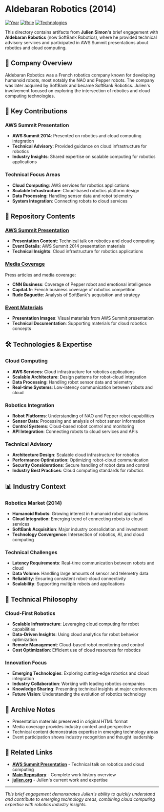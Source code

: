 # Aldebaran Robotics (2014)

[![Year](https://img.shields.io/badge/Year-2014-orange.svg)](https://github.com/juliensimon/work-history)
[![Role](https://img.shields.io/badge/Role-Technical%20Advisor-blue.svg)](https://github.com/juliensimon/work-history)
[![Technologies](https://img.shields.io/badge/Technologies-AWS%2C%20Robotics%2C%20Cloud%20Computing-green.svg)](https://github.com/juliensimon/work-history)

This directory contains artifacts from **Julien Simon's** brief engagement with **Aldebaran Robotics** (now SoftBank Robotics), where he provided technical advisory services and participated in AWS Summit presentations about robotics and cloud computing.

## 🏢 Company Overview

Aldebaran Robotics was a French robotics company known for developing humanoid robots, most notably the NAO and Pepper robots. The company was later acquired by SoftBank and became SoftBank Robotics. Julien's involvement focused on exploring the intersection of robotics and cloud computing technologies.

## 🎯 Key Contributions

### AWS Summit Presentation
- **AWS Summit 2014**: Presented on robotics and cloud computing integration
- **Technical Advisory**: Provided guidance on cloud infrastructure for robotics
- **Industry Insights**: Shared expertise on scalable computing for robotics applications

### Technical Focus Areas
- **Cloud Computing**: AWS services for robotics applications
- **Scalable Infrastructure**: Cloud-based robotics platform design
- **Data Processing**: Handling sensor data and robot telemetry
- **System Integration**: Connecting robots to cloud services

## 📁 Repository Contents

### [AWS Summit Presentation](./2014-05-13-aldebaran-aws-summit.html)
- **Presentation Content**: Technical talk on robotics and cloud computing
- **Event Details**: AWS Summit 2014 presentation materials
- **Technical Insights**: Cloud infrastructure for robotics applications

### [Media Coverage](./)
Press articles and media coverage:
- **CNN Business**: Coverage of Pepper robot and emotional intelligence
- **Capital.fr**: French business coverage of robotics competition
- **Rude Baguette**: Analysis of SoftBank's acquisition and strategy

### [Event Materials](./)
- **Presentation Images**: Visual materials from AWS Summit presentation
- **Technical Documentation**: Supporting materials for cloud robotics concepts

## 🛠️ Technologies & Expertise

### Cloud Computing
- **AWS Services**: Cloud infrastructure for robotics applications
- **Scalable Architecture**: Design patterns for robot-cloud integration
- **Data Processing**: Handling robot sensor data and telemetry
- **Real-time Systems**: Low-latency communication between robots and cloud

### Robotics Integration
- **Robot Platforms**: Understanding of NAO and Pepper robot capabilities
- **Sensor Data**: Processing and analysis of robot sensor information
- **Control Systems**: Cloud-based robot control and monitoring
- **API Integration**: Connecting robots to cloud services and APIs

### Technical Advisory
- **Architecture Design**: Scalable cloud infrastructure for robotics
- **Performance Optimization**: Optimizing robot-cloud communication
- **Security Considerations**: Secure handling of robot data and control
- **Industry Best Practices**: Cloud computing standards for robotics

## 📊 Industry Context

### Robotics Market (2014)
- **Humanoid Robots**: Growing interest in humanoid robot applications
- **Cloud Integration**: Emerging trend of connecting robots to cloud services
- **SoftBank Acquisition**: Major industry consolidation and investment
- **Technology Convergence**: Intersection of robotics, AI, and cloud computing

### Technical Challenges
- **Latency Requirements**: Real-time communication between robots and cloud
- **Data Volume**: Handling large amounts of sensor and telemetry data
- **Reliability**: Ensuring consistent robot-cloud connectivity
- **Scalability**: Supporting multiple robots and applications

## 🎯 Technical Philosophy

### Cloud-First Robotics
- **Scalable Infrastructure**: Leveraging cloud computing for robot capabilities
- **Data-Driven Insights**: Using cloud analytics for robot behavior optimization
- **Remote Management**: Cloud-based robot monitoring and control
- **Cost Optimization**: Efficient use of cloud resources for robotics

### Innovation Focus
- **Emerging Technologies**: Exploring cutting-edge robotics and cloud integration
- **Industry Collaboration**: Working with leading robotics companies
- **Knowledge Sharing**: Presenting technical insights at major conferences
- **Future Vision**: Understanding the evolution of robotics technology

## 📄 Archive Notes

- Presentation materials preserved in original HTML format
- Media coverage provides industry context and perspective
- Technical content demonstrates expertise in emerging technology areas
- Event participation shows industry recognition and thought leadership

## 🔗 Related Links

- **[AWS Summit Presentation](./2014-05-13-aldebaran-aws-summit.html)** - Technical talk on robotics and cloud computing
- **[Main Repository](../../README.md)** - Complete work history overview
- **[julien.org](https://julien.org)** - Julien's current work and expertise

---

*This brief engagement demonstrates Julien's ability to quickly understand and contribute to emerging technology areas, combining cloud computing expertise with robotics industry insights.* 